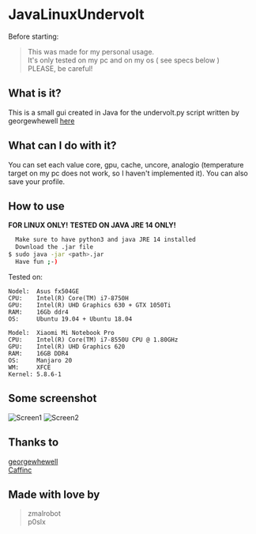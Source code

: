 # JavaLinuxUndervolt

Before starting: 
>This was made for my personal usage.<br>
>It's only tested on my pc and on my os ( see specs below )<br>
>PLEASE, be careful!<br>

## What is it?

This is a small gui created in Java for the undervolt.py script written by georgewhewell [here](https://github.com/georgewhewell/undervolt)

## What can I do with it? 

You can set each value core, gpu, cache, uncore, analogio (temperature target on my pc does not work, so I haven't implemented it). 
You can also save your profile.

## How to use

**FOR LINUX ONLY!**
**TESTED ON JAVA JRE 14 ONLY!**

```bash
  Make sure to have python3 and java JRE 14 installed
  Download the .jar file
$ sudo java -jar <path>.jar
  Have fun ;-)
```

Tested on: 

```
Nodel:  Asus fx504GE
CPU:    Intel(R) Core(TM) i7-8750H
GPU:    Intel(R) UHD Graphics 630 + GTX 1050Ti
RAM:    16Gb ddr4
OS:     Ubuntu 19.04 + Ubuntu 18.04
```

```
Model:  Xiaomi Mi Notebook Pro
CPU:    Intel(R) Core(TM) i7-8550U CPU @ 1.80GHz
GPU:    Intel(R) UHD Graphics 620 
RAM:    16GB DDR4 
OS:     Manjaro 20
WM:     XFCE
Kernel: 5.8.6-1
```

## Some screenshot

![Screen1](https://imgur.com/A19tAgx.png)
![Screen2](https://imgur.com/qkPamUS.png)

## Thanks to

[georgewhewell](https://github.com/georgewhewell/undervolt)
<br>
[Caffinc](https://caffinc.github.io/2016/03/cpu-load-generator/)

## Made with love by
> zmalrobot<br>
> p0slx
